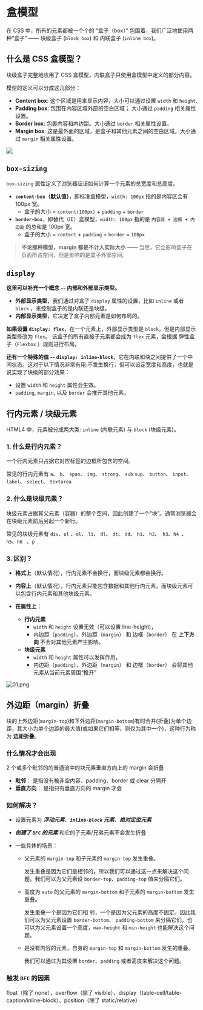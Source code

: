 # 盒模型

在 CSS 中，所有的元素都被一个个的 “盒子（box）” 包围着，我们广泛地使用两种“盒子” —— 块级盒子 (`block box`) 和 内联盒子 (`inline box`)。

## 什么是 CSS 盒模型？

块级盒子完整地应用了 CSS 盒模型，内联盒子只使用盒模型中定义的部分内容。

模型的定义可以分成这几部分：

- **Content box**: 这个区域是用来显示内容，大小可以通过设置 `width` 和 `height`.
- **Padding box**: 包围在内容区域外部的空白区域； 大小通过 `padding` 相关属性设置。
- **Border box**: 包裹内容和内边距。大小通过 `border` 相关属性设置。
- **Margin box**: 这是最外面的区域，是盒子和其他元素之间的空白区域。大小通过 `margin` 相关属性设置。

![](https://mdn.mozillademos.org/files/16558/box-model.png)

## `box-sizing`

`box-sizing` 属性定义了浏览器应该如何计算一个元素的总宽度和总高度。

- **`content-box`（默认值）**，即标准盒模型，`width: 100px` 指的是内容区会有 100px 宽。
  - 盒子的大小 = `content(100px)` + `padding` + `border`
- **`border-box`**，即替代（IE）盒模型，`width: 100px` 指的是 `内容区 + 边框 + 内边距` 的总和是 100px 宽。
  - 盒子的大小 = `content` + `padding` + `border` = `100px`

> **不论那种模型，margin 都是不计入实际大小** —— 当然，它会影响盒子在页面所占空间，但是影响的是盒子外部空间。

## `display`

**这里可以补充一个概念 -- 内部和外部显示类型。**

- **外部显示类型**，我们通过对盒子 `display` 属性的设置，比如 `inline` 或者 `block` ，来控制盒子的是内联还是块级。
- **内部显示类型**，它决定了盒子内部元素是如何布局的。

**如果设置 `display: flex`**，在一个元素上，外部显示类型是 `block`，但是内部显示类型修改为 `flex`。 该盒子的所有直接子元素都会成为 `flex` 元素，会根据 弹性盒子（`Flexbox` ）规则进行布局。

**还有一个特殊的值 -- `display: inline-block`**，它在内联和块之间提供了一个中间状态。这对于以下情况非常有用:不发生换行，但可以设定宽度和高度，也就是说实现了块级的部分效果：

- 设置 `width` 和 `height` 属性会生效。
- `padding`, `margin`, 以及 `border` 会推开其他元素。

## 行内元素 / 块级元素

HTML4 中，元素被分成两大类: `inline` (内联元素) 与 `block` (块级元素)。

### 1. 什么是行内元素？

一个行内元素只占据它对应标签的边框所包含的空间。

常见的行内元素有 `a`、 `b`、 `span`、 `img`、 `strong`、 `sub` `sup`、 `button`、 `input`、 `label`、 `select`、 `textarea`

### 2. 什么是块级元素？

块级元素占据其父元素（容器）的整个空间，因此创建了一个“块”。通常浏览器会在块级元素前后另起一个新行。

常见的块级元素有 `div`、`ul` 、`ol`、 `li`、 `dl`、 `dt`、 `dd`、 `h1`、 `h2`、` h3`、`h4 `、` h5`、`h6 ` 、`p`

### 3. 区别？

- **格式上**（默认情况），行内元素不会换行，而块级元素都会换行。

- **内容上**（默认情况），行内元素只能包含数据和其他行内元素。而块级元素可以包含行内元素和其他块级元素。
- **在属性上**：
  - **行内元素**
    - `width` 和 `height` 设置无效（可以设置 line-height)，
    - 内边距（`padding`）、外边距（`margin`） 和 边框（`border`） 在 **上下方向** 不会对其他元素产生影响。
  - **块级元素**
    - `width` 和 `height` 属性可以发挥作用，
    - 内边距（`padding`）、外边距（`margin`） 和 边框（`border`） 会将其他元素从当前元素周围“推开”

![01.png](https://p9-juejin.byteimg.com/tos-cn-i-k3u1fbpfcp/2810ccfbe2864238a791239e284f0edb~tplv-k3u1fbpfcp-watermark.image)

## 外边距（margin）折叠

块的上外边距(`margin-top`)和下外边距(`margin-bottom`)有时合并(折叠)为单个边距，其大小为单个边距的最大值(或如果它们相等，则仅为其中一个)，这种行为称为 **边距折叠**。

### 什么情况才会出现

2 个或多个毗邻的的普通流中的块元素垂直方向上的 margin 会折叠

- **毗邻**： 是指没有被非空内容、padding、border 或 clear 分隔开
- **垂直方向**： 是指只有垂直方向的 margin 才会

### 如何解决？

- 设置元素为 **_浮动元素_**、**_`inline-block` 元素_**、**_绝对定位元素_**
- **_创建了 `BFC` 的元素_** 和它的子元素/兄弟元素不会发生折叠
- 一些具体的场景：

  - 父元素的 `margin-top` 和子元素的 `margin-top` 发生重叠。

    发生重叠是因为它们是相邻的，所以我们可以通过这一点来解决这个问题。我们可以为父元素设 `border-top`、`padding-top` 值来分隔它们。

  - 高度为 `auto` 的父元素的 `margin-bottom` 和子元素的 `margin-bottom` 发生重叠。

    发生重叠一个是因为它们相 邻，一个是因为父元素的高度不固定。因此我们可以为父元素设置 `border-bottom`、 `padding-bottom` 来分隔它们，也可以为父元素设置一个高度，`max-height` 和 `min-height` 也能解决这个问题。

  - 是没有内容的元素，自身的 `margin-top` 和 `margin-bottom` 发生的重叠。

    我们可以通过为其设置 `border`、`padding` 或者高度来解决这个问题。

### 触发 `BFC` 的因素

float（除了 none）、overflow（除了 visible）、display（table-cell/table-caption/inline-block）、position（除了 static/relative）
